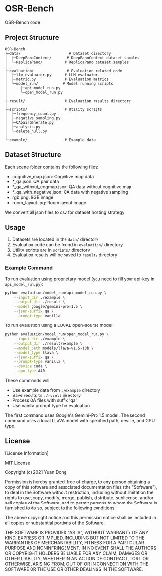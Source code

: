 # OSR-Bench

OSR-Bench code

## Project Structure

```
OSR-Bench
├─data/                      # Dataset directory
│  ├─DeepPanoContext/       # DeepPanoContext dataset samples
│  └─ReplicaPano/          # ReplicaPano dataset samples
│
├─evaluation/               # Evaluation related code
│  ├─llm_evaluator.py      # LLM evaluator
│  ├─metric.py             # Evaluation metrics
│  └─model_run/           # Model running scripts
│      ├─api_model_run.py 
│      └─open_model_run.py
│
├─result/                  # Evaluation results directory
│
├─scripts/                 # Utility scripts
│  ├─frequency_count.py   
│  ├─negative_sampling.py  
│  ├─QApairGenerate.py    
│  ├─analysis.py          
│  └─delete_null.py       
│
└─example/                 # Example data
```

## Dataset Structure

Each scene folder contains the following files:
- cognitive_map.json: Cognitive map data
- *_qa.json: QA pair data
- *_qa_without_cogmap.json: QA data without cognitive map
- *_qa_with_negative.json: QA data with negative sampling
- rgb.png: RGB image
- room_layout.jpg: Room layout image

We convert all json files to csv for dataset hosting strategy

## Usage

1. Datasets are located in the `data/` directory
2. Evaluation code can be found in `evaluation/` directory
3. Utility scripts are in `scripts/` directory
4. Evaluation results will be saved to `result/` directory

### Example Command

To run evaluation using proprietary model (you need to fill your api-key in `api_model_run.py`):
```bash
python evaluation/model_run/api_model_run.py \
    --input_dir ./example \
    --output_dir ./result \
    --model google/gemini-pro-1.5 \
    --json-suffix qa \
    --prompt-type vanilla
```

To run evaluation using a LOCAL open-sourse model:
```bash
python evaluation/model_run/open_model_run.py \
    --input_dir ./example \
    --output_dir ./result/example \
    --model_path models/llava-v1.5-13b \
    --model_type llava \
    --json-suffix qa \
    --prompt-type vanilla \
    --device cuda \
    --gpu_type A40
```

These commands will:
- Use example data from `./example` directory
- Save results to `./result` directory
- Process QA files with suffix 'qa'
- Use vanilla prompt type for evaluation

The first command uses Google's Gemini-Pro 1.5 model.
The second command uses a local LLaVA model with specified path, device, and GPU type.

## License

[License Information]

MIT License

Copyright (c) 2021 Yuan Dong

Permission is hereby granted, free of charge, to any person obtaining a copy
of this software and associated documentation files (the "Software"), to deal
in the Software without restriction, including without limitation the rights
to use, copy, modify, merge, publish, distribute, sublicense, and/or sell
copies of the Software, and to permit persons to whom the Software is
furnished to do so, subject to the following conditions:

The above copyright notice and this permission notice shall be included in all
copies or substantial portions of the Software.

THE SOFTWARE IS PROVIDED "AS IS", WITHOUT WARRANTY OF ANY KIND, EXPRESS OR
IMPLIED, INCLUDING BUT NOT LIMITED TO THE WARRANTIES OF MERCHANTABILITY,
FITNESS FOR A PARTICULAR PURPOSE AND NONINFRINGEMENT. IN NO EVENT SHALL THE
AUTHORS OR COPYRIGHT HOLDERS BE LIABLE FOR ANY CLAIM, DAMAGES OR OTHER
LIABILITY, WHETHER IN AN ACTION OF CONTRACT, TORT OR OTHERWISE, ARISING FROM,
OUT OF OR IN CONNECTION WITH THE SOFTWARE OR THE USE OR OTHER DEALINGS IN THE
SOFTWARE.
